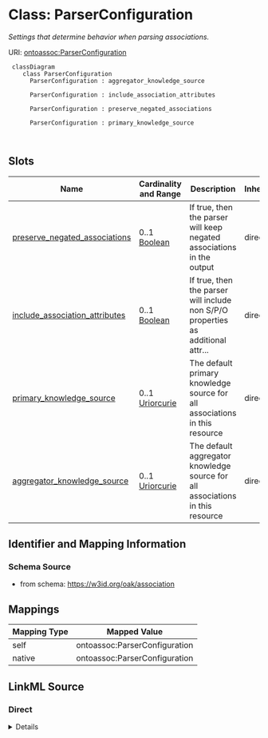 # Class: ParserConfiguration


_Settings that determine behavior when parsing associations._





URI: [ontoassoc:ParserConfiguration](https://w3id.org/oak/association/ParserConfiguration)



```{mermaid}
 classDiagram
    class ParserConfiguration
      ParserConfiguration : aggregator_knowledge_source
        
      ParserConfiguration : include_association_attributes
        
      ParserConfiguration : preserve_negated_associations
        
      ParserConfiguration : primary_knowledge_source
        
      
```




<!-- no inheritance hierarchy -->


## Slots

| Name | Cardinality and Range | Description | Inheritance |
| ---  | --- | --- | --- |
| [preserve_negated_associations](preserve_negated_associations.md) | 0..1 <br/> [Boolean](Boolean.md) | If true, then the parser will keep negated associations in the output | direct |
| [include_association_attributes](include_association_attributes.md) | 0..1 <br/> [Boolean](Boolean.md) | If true, then the parser will include non S/P/O properties as additional attr... | direct |
| [primary_knowledge_source](primary_knowledge_source.md) | 0..1 <br/> [Uriorcurie](Uriorcurie.md) | The default primary knowledge source for all associations in this resource | direct |
| [aggregator_knowledge_source](aggregator_knowledge_source.md) | 0..1 <br/> [Uriorcurie](Uriorcurie.md) | The default aggregator knowledge source for all associations in this resource | direct |









## Identifier and Mapping Information







### Schema Source


* from schema: https://w3id.org/oak/association





## Mappings

| Mapping Type | Mapped Value |
| ---  | ---  |
| self | ontoassoc:ParserConfiguration |
| native | ontoassoc:ParserConfiguration |





## LinkML Source

<!-- TODO: investigate https://stackoverflow.com/questions/37606292/how-to-create-tabbed-code-blocks-in-mkdocs-or-sphinx -->

### Direct

<details>
```yaml
name: ParserConfiguration
description: Settings that determine behavior when parsing associations.
from_schema: https://w3id.org/oak/association
attributes:
  preserve_negated_associations:
    name: preserve_negated_associations
    description: 'If true, then the parser will keep negated associations in the output.

      If false, then the parser will remove negated associations from the output.'
    comments:
    - Note that to be defensive most applications should leave the default as false
    from_schema: https://w3id.org/oak/association
    rank: 1000
    range: boolean
  include_association_attributes:
    name: include_association_attributes
    description: 'If true, then the parser will include non S/P/O properties as additional
      attributes.

      This may result in slower parsing'
    from_schema: https://w3id.org/oak/association
    rank: 1000
    range: boolean
  primary_knowledge_source:
    name: primary_knowledge_source
    description: The default primary knowledge source for all associations in this
      resource.
    from_schema: https://w3id.org/oak/association
    slot_uri: biolink:primary_knowledge_source
    range: uriorcurie
  aggregator_knowledge_source:
    name: aggregator_knowledge_source
    description: The default aggregator knowledge source for all associations in this
      resource.
    from_schema: https://w3id.org/oak/association
    slot_uri: biolink:aggregator_knowledge_source
    range: uriorcurie

```
</details>

### Induced

<details>
```yaml
name: ParserConfiguration
description: Settings that determine behavior when parsing associations.
from_schema: https://w3id.org/oak/association
attributes:
  preserve_negated_associations:
    name: preserve_negated_associations
    description: 'If true, then the parser will keep negated associations in the output.

      If false, then the parser will remove negated associations from the output.'
    comments:
    - Note that to be defensive most applications should leave the default as false
    from_schema: https://w3id.org/oak/association
    rank: 1000
    alias: preserve_negated_associations
    owner: ParserConfiguration
    domain_of:
    - ParserConfiguration
    range: boolean
  include_association_attributes:
    name: include_association_attributes
    description: 'If true, then the parser will include non S/P/O properties as additional
      attributes.

      This may result in slower parsing'
    from_schema: https://w3id.org/oak/association
    rank: 1000
    alias: include_association_attributes
    owner: ParserConfiguration
    domain_of:
    - ParserConfiguration
    range: boolean
  primary_knowledge_source:
    name: primary_knowledge_source
    description: The default primary knowledge source for all associations in this
      resource.
    from_schema: https://w3id.org/oak/association
    slot_uri: biolink:primary_knowledge_source
    alias: primary_knowledge_source
    owner: ParserConfiguration
    domain_of:
    - Association
    - NegatedAssociation
    - ParserConfiguration
    - AssociationChange
    range: uriorcurie
  aggregator_knowledge_source:
    name: aggregator_knowledge_source
    description: The default aggregator knowledge source for all associations in this
      resource.
    from_schema: https://w3id.org/oak/association
    slot_uri: biolink:aggregator_knowledge_source
    alias: aggregator_knowledge_source
    owner: ParserConfiguration
    domain_of:
    - Association
    - NegatedAssociation
    - ParserConfiguration
    - AssociationChange
    range: uriorcurie

```
</details>